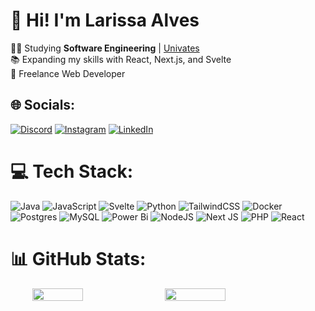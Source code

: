# 💫 Hi! I'm Larissa Alves

👩‍💻 Studying <strong>Software Engineering</strong> | <a href="https://www.univates.br/">Univates</a><br>📚 Expanding my skills with React, Next.js, and Svelte<br>💼 Freelance Web Developer

## 🌐 Socials:

[![Discord](https://img.shields.io/badge/Discord-%237289DA.svg?logo=discord&logoColor=white)](https://discord.gg/lari.alvess) [![Instagram](https://img.shields.io/badge/Instagram-%23E4405F.svg?logo=Instagram&logoColor=white)](https://instagram.com/_alvesslari) [![LinkedIn](https://img.shields.io/badge/LinkedIn-%230077B5.svg?logo=linkedin&logoColor=white)](https://linkedin.com/in/www.linkedin.com/in/larissa-alvess)

# 💻 Tech Stack:

![Java](https://img.shields.io/badge/java-%23ED8B00.svg?style=for-the-badge&logo=openjdk&logoColor=white) ![JavaScript](https://img.shields.io/badge/javascript-%23323330.svg?style=for-the-badge&logo=javascript&logoColor=%23F7DF1E) ![Svelte](https://img.shields.io/badge/svelte-%23f1413d.svg?style=for-the-badge&logo=svelte&logoColor=white) ![Python](https://img.shields.io/badge/python-3670A0?style=for-the-badge&logo=python&logoColor=ffdd54) ![TailwindCSS](https://img.shields.io/badge/tailwindcss-%2338B2AC.svg?style=for-the-badge&logo=tailwind-css&logoColor=white) ![Docker](https://img.shields.io/badge/docker-%230db7ed.svg?style=for-the-badge&logo=docker&logoColor=white) ![Postgres](https://img.shields.io/badge/postgres-%23316192.svg?style=for-the-badge&logo=postgresql&logoColor=white) ![MySQL](https://img.shields.io/badge/mysql-4479A1.svg?style=for-the-badge&logo=mysql&logoColor=white) ![Power Bi](https://img.shields.io/badge/power_bi-F2C811?style=for-the-badge&logo=powerbi&logoColor=black) ![NodeJS](https://img.shields.io/badge/node.js-6DA55F?style=for-the-badge&logo=node.js&logoColor=white) ![Next JS](https://img.shields.io/badge/Next-black?style=for-the-badge&logo=next.js&logoColor=white) ![PHP](https://img.shields.io/badge/php-%23777BB4.svg?style=for-the-badge&logo=php&logoColor=white) ![React](https://img.shields.io/badge/react-%2320232a.svg?style=for-the-badge&logo=react&logoColor=%2361DAFB)

# 📊 GitHub Stats:

<div style="display: flex; justify-content: center; align-items: center; gap: 10px;">
  <img src="https://github-readme-stats.vercel.app/api?username=larissa04alves&theme=discord_old_blurple&hide_border=true&include_all_commits=true&count_private=true" style="width: 40%;">
  <img src="https://github-readme-stats.vercel.app/api/top-langs/?username=larissa04alves&theme=discord_old_blurple&hide_border=true&include_all_commits=true&count_private=true&layout=compact&langs_count=6" style="width: 44%;">
</div>

<!-- Proudly created with GPRM ( https://gprm.itsvg.in ) -->
